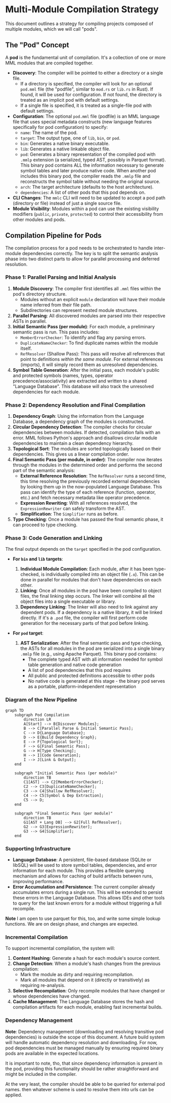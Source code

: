 # Multi-Module Compilation Strategy

This document outlines a strategy for compiling projects composed of multiple modules, which we will call "pods".

## The "Pod" Concept

A **pod** is the fundamental unit of compilation. It's a collection of one or more MML modules that are compiled together.

-   **Discovery**: The compiler will be pointed to either a directory or a single file.
    -   If a directory is specified, the compiler will look for an optional `pod.mml` file (the "podfile", similar to `mod.rs` or `lib.rs` in Rust). If found, it will be used for configuration. If not found, the directory is treated as an implicit pod with default settings.
    -   If a single file is specified, it is treated as a single-file pod with default settings.
-   **Configuration**: The optional `pod.mml` file (podfile) is an MML language file that uses special metadata constructs (new language features specifically for pod configuration) to specify:
    -   `name`: The name of the pod.
    -   `target`: The output type, one of `lib`, `bin`, or `pod`.
    -   `bin`: Generates a native binary executable.
    -   `lib`: Generates a native linkable object file.
    -   `pod`: Generates a binary representation of the compiled pod with `.mmlp` extension (a serialized, typed AST, possibly in Parquet format). This binary pod contains ALL the information necessary to generate symbol tables and later produce native code. When another pod includes this binary pod, the compiler reads the `.mmlp` file and reconstructs the symbol table without needing the original source.
    -   `arch`: The target architecture (defaults to the host architecture).
    -   `dependencies`: A list of other pods that this pod depends on.
-   **CLI Changes**: The `mmlc` CLI will need to be updated to accept a pod path (directory or file) instead of just a single source file.
-   **Module Visibility**: Modules within a pod can use the existing visibility modifiers (`public`, `private`, `protected`) to control their accessibility from other modules and pods.

## Compilation Pipeline for Pods

The compilation process for a pod needs to be orchestrated to handle inter-module dependencies correctly. The key is to split the semantic analysis phase into two distinct parts to allow for parallel processing and deferred resolution.

### Phase 1: Parallel Parsing and Initial Analysis

1.  **Module Discovery**: The compiler first identifies all `.mml` files within the pod's directory structure.
    -   Modules without an explicit `module` declaration will have their module name inferred from their file path.
    -   Subdirectories can represent nested module structures.
2.  **Parallel Parsing**: All discovered modules are parsed into their respective ASTs in parallel.
3.  **Initial Semantic Pass (per module)**: For each module, a preliminary semantic pass is run. This pass includes:
    -   `MemberErrorChecker`: To identify and flag any parsing errors.
    -   `DuplicateNameChecker`: To find duplicate names within the module itself.
    -   `RefResolver` (Shallow Pass): This pass will resolve all references that point to definitions *within the same module*. For external references (imports), it will simply record them as unresolved dependencies.
4.  **Symbol Table Generation**: After the initial pass, each module's public and protected symbols (names, types, operator precedence/associativity) are extracted and written to a shared "Language Database". This database will also track the unresolved dependencies for each module.

### Phase 2: Dependency Resolution and Final Compilation

1.  **Dependency Graph**: Using the information from the Language Database, a dependency graph of the modules is constructed.
2.  **Circular Dependency Detection**: The compiler checks for circular dependencies between modules. If detected, compilation fails with an error. MML follows Python's approach and disallows circular module dependencies to maintain a clean dependency hierarchy.
3.  **Topological Sort**: The modules are sorted topologically based on their dependencies. This gives us a linear compilation order.
4.  **Final Semantic Pass (per module, in order)**: The compiler now iterates through the modules in the determined order and performs the second part of the semantic analysis:
    -   **External Reference Resolution**: The `RefResolver` runs a second time, this time resolving the previously recorded external dependencies by looking them up in the now-populated Language Database. This pass can identify the type of each reference (function, operator, etc.) and fetch necessary metadata like operator precedence.
    -   **Expression Rewriting**: With all references resolved, the `ExpressionRewriter` can safely transform the AST.
    -   **Simplification**: The `Simplifier` runs as before.
5.  **Type Checking**: Once a module has passed the final semantic phase, it can proceed to type checking.

### Phase 3: Code Generation and Linking

The final output depends on the `target` specified in the pod configuration.

-   **For `bin` and `lib` targets**:
    1.  **Individual Module Compilation**: Each module, after it has been type-checked, is individually compiled into an object file (`.o`). This can be done in parallel for modules that don't have dependencies on each other.
    2.  **Linking**: Once all modules in the pod have been compiled to object files, the final linking step occurs. The linker will combine all the object files into a single executable or library.
    3.  **Dependency Linking**: The linker will also need to link against any dependent pods. If a dependency is a native library, it will be linked directly. If it's a `.pod` file, the compiler will first perform code generation for the necessary parts of that pod before linking.

-   **For `pod` target**:
    1.  **AST Serialization**: After the final semantic pass and type checking, the ASTs for all modules in the pod are serialized into a single binary `.mmlp` file (e.g., using Apache Parquet). This binary pod contains:
        -   The complete typed AST with all information needed for symbol table generation and native code generation
        -   A list of pod dependencies that this pod requires
        -   All public and protected definitions accessible to other pods
        -   No native code is generated at this stage - the binary pod serves as a portable, platform-independent representation

### Diagram of the New Pipeline

```mermaid
graph TD
    subgraph Pod Compilation
        direction LR
        A[Start] --> B{Discover Modules};
        B --> C[Parallel Parse & Initial Semantic Pass];
        C --> D{Language Database};
        D --> E{Build Dependency Graph};
        E --> F{Topological Sort};
        F --> G[Final Semantic Pass];
        G --> H[Type Checking];
        H --> I[Code Generation];
        I --> J[Link & Output];
    end

    subgraph "Initial Semantic Pass (per module)"
        direction TB
        C1[AST] --> C2[MemberErrorChecker];
        C2 --> C3[DuplicateNameChecker];
        C3 --> C4[Shallow RefResolver];
        C4 --> C5[Symbol & Dep Extraction];
        C5 --> D;
    end

    subgraph "Final Semantic Pass (per module)"
        direction TB
        G1[AST + Lang DB] --> G2[Full RefResolver];
        G2 --> G3[ExpressionRewriter];
        G3 --> G4[Simplifier];
    end
```

### Supporting Infrastructure

-   **Language Database**: A persistent, file-based database (SQLite or libSQL) will be used to store symbol tables, dependencies, and error information for each module. This provides a flexible querying mechanism and allows for caching of build artifacts between runs, improving performance.
-   **Error Accumulation and Persistence**: The current compiler already accumulates errors during a single run. This will be extended to persist these errors in the Language Database. This allows IDEs and other tools to query for the last known errors for a module without triggering a full recompile.

**Note** I am open to use parquet for this, too, and write some simple lookup functions.
We are on design phase, and changes are expected.

### Incremental Compilation

To support incremental compilation, the system will:

1.  **Content Hashing**: Generate a hash for each module's source content.
2.  **Change Detection**: When a module's hash changes from the previous compilation:
    -   Mark the module as dirty and requiring recompilation.
    -   Mark all modules that depend on it (directly or transitively) as requiring re-analysis.
3.  **Selective Recompilation**: Only recompile modules that have changed or whose dependencies have changed.
4.  **Cache Management**: The Language Database stores the hash and compilation artifacts for each module, enabling fast incremental builds.

### Dependency Management

**Note**: Dependency management (downloading and resolving transitive pod dependencies) is outside the scope of this document. A future build system will handle automatic dependency resolution and downloading. For now, pod dependencies must be managed manually by ensuring required binary pods are available in the expected locations.

It is important to note, tho, that since dependency information is present in the pod, providing this functionality should be rather straightforward and might be included in the compiler.

At the very least, the compiler should be able to be queried for external pod names. then whatever scheme is used to resolve them into urls can be applied.
